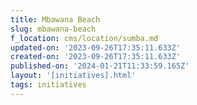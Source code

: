 ```yaml
---
title: Mbawana Beach
slug: mbawana-beach
f_location: cms/location/sumba.md
updated-on: '2023-09-26T17:35:11.633Z'
created-on: '2023-09-26T17:35:11.633Z'
published-on: '2024-01-21T11:33:59.165Z'
layout: '[initiatives].html'
tags: initiatives
---
```



